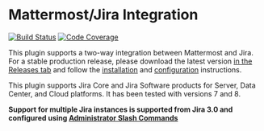 # Mattermost/Jira Integration

[![Build Status](https://img.shields.io/circleci/project/github/mattermost/mattermost-plugin-jira/master.svg)](https://circleci.com/gh/mattermost/mattermost-plugin-jira) [![Code Coverage](https://img.shields.io/codecov/c/github/mattermost/mattermost-plugin-jira/master.svg)](https://codecov.io/gh/mattermost/mattermost-plugin-jira)

This plugin supports a two-way integration between Mattermost and Jira. For a stable production release, please download the latest version [in the Releases tab](https://github.com/mattermost/mattermost-plugin-jira/releases) and follow the [installation](https://mattermost.gitbook.io/plugin-jira/setup/installation) and [configuration](https://mattermost.gitbook.io/plugin-jira/setup/configuration) instructions.

This plugin supports Jira Core and Jira Software products for Server, Data Center, and Cloud platforms. It has been tested with versions 7 and 8.

**Support for multiple Jira instances is supported from Jira 3.0 and configured using [Administrator Slash Commands](https://mattermost.gitbook.io/plugin-jira/admininstrator-guide/administrator-slash-commands)**
